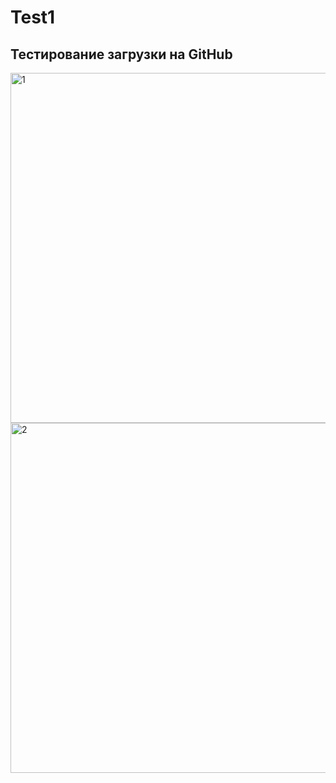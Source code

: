 # Test1
## Тестирование загрузки на GitHub
<img width="624" height="560" alt="1" src="https://github.com/user-attachments/assets/9e4c868c-efac-4332-a2bb-d44eaf7e6589" />

<img width="624" height="560" alt="2" src="https://github.com/user-attachments/assets/017e2e3b-e398-4672-ae76-8a7289e21bf7" />
